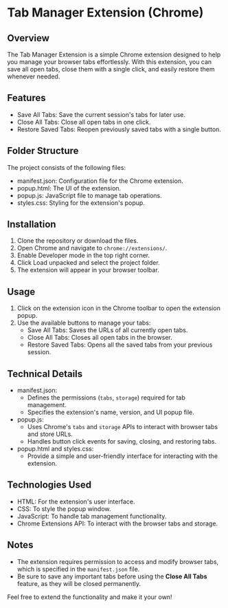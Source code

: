 # Tab Manager Extension (Chrome)

## Overview
The Tab Manager Extension is a simple Chrome extension designed to help you manage your browser tabs effortlessly. With this extension, you can save all open tabs, close them with a single click, and easily restore them whenever needed.

## Features
- Save All Tabs: Save the current session's tabs for later use.
- Close All Tabs: Close all open tabs in one click.
- Restore Saved Tabs: Reopen previously saved tabs with a single button.

## Folder Structure
The project consists of the following files:

- manifest.json: Configuration file for the Chrome extension.
- popup.html: The UI of the extension.
- popup.js: JavaScript file to manage tab operations.
- styles.css: Styling for the extension's popup.

## Installation
1. Clone the repository or download the files.
2. Open Chrome and navigate to `chrome://extensions/`.
3. Enable Developer mode in the top right corner.
4. Click Load unpacked and select the project folder.
5. The extension will appear in your browser toolbar.

## Usage
1. Click on the extension icon in the Chrome toolbar to open the extension popup.
2. Use the available buttons to manage your tabs:
   - Save All Tabs: Saves the URLs of all currently open tabs.
   - Close All Tabs: Closes all open tabs in the browser.
   - Restore Saved Tabs: Opens all the saved tabs from your previous session.

## Technical Details
- manifest.json:
  - Defines the permissions (`tabs`, `storage`) required for tab management.
  - Specifies the extension's name, version, and UI popup file.
- popup.js:
  - Uses Chrome's `tabs` and `storage` APIs to interact with browser tabs and store URLs.
  - Handles button click events for saving, closing, and restoring tabs.
- popup.html and styles.css:
  - Provide a simple and user-friendly interface for interacting with the extension.

## Technologies Used
- HTML: For the extension's user interface.
- CSS: To style the popup window.
- JavaScript: To handle tab management functionality.
- Chrome Extensions API: To interact with the browser tabs and storage.

## Notes
- The extension requires permission to access and modify browser tabs, which is specified in the `manifest.json` file.
- Be sure to save any important tabs before using the **Close All Tabs** feature, as they will be closed permanently.

Feel free to extend the functionality and make it your own!
